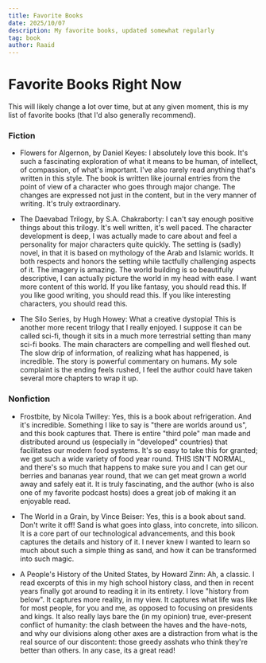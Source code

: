 ```yaml
---
title: Favorite Books
date: 2025/10/07
description: My favorite books, updated somewhat regularly
tag: book
author: Raaid
---
```

# Favorite Books Right Now

This will likely change a lot over time, but at any given moment, this is my list of favorite books (that I'd also generally recommend).

### Fiction

*   Flowers for Algernon, by Daniel Keyes: I absolutely love this book. It's such a fascinating exploration of what it means to be human, of intellect, of compassion, of what's important. I've also rarely read anything that's written in this style. The book is written like journal entries from the point of view of a character who goes through major change. The changes are expressed not just in the content, but in the very manner of writing. It's truly extraordinary.
    
*   The Daevabad Trilogy, by S.A. Chakraborty: I can't say enough positive things about this trilogy. It's well written, it's well paced. The character development is deep, I was actually made to care about and feel a personality for major characters quite quickly. The setting is (sadly) novel, in that it is based on mythology of the Arab and Islamic worlds. It both respects and honors the setting while tactfully challenging aspects of it. The imagery is amazing. The world building is so beautifully descriptive, I can actually picture the world in my head with ease. I want more content of this world. If you like fantasy, you should read this. If you like good writing, you should read this. If you like interesting characters, you should read this.
    
*   The Silo Series, by Hugh Howey: What a creative dystopia! This is another more recent trilogy that I really enjoyed. I suppose it can be called sci-fi, though it sits in a much more terrestrial setting than many sci-fi books. The main characters are compelling and well fleshed out. The slow drip of information, of realizing what has happened, is incredible. The story is powerful commentary on humans. My sole complaint is the ending feels rushed, I feel the author could have taken several more chapters to wrap it up.
    

### Nonfiction

*   Frostbite, by Nicola Twilley: Yes, this is a book about refrigeration. And it's incredible. Something I like to say is "there are worlds around us", and this book captures that. There is entire "third pole" man made and distributed around us (especially in "developed" countries) that facilitates our modern food systems. It's so easy to take this for granted; we get such a wide variety of food year round. THIS ISN'T NORMAL, and there's so much that happens to make sure you and I can get our berries and bananas year round, that we can get meat grown a world away and safely eat it. It is truly fascinating, and the author (who is also one of my favorite podcast hosts) does a great job of making it an enjoyable read.
    
*   The World in a Grain, by Vince Beiser: Yes, this is a book about sand. Don't write it off! Sand is what goes into glass, into concrete, into silicon. It is a core part of our technological advancements, and this book captures the details and history of it. I never knew I wanted to learn so much about such a simple thing as sand, and how it can be transformed into such magic.
    
*   A People's History of the United States, by Howard Zinn: Ah, a classic. I read excerpts of this in my high school history class, and then in recent years finally got around to reading it in its entirety. I love "history from below". It captures more reality, in my view. It captures what life was like for most people, for you and me, as opposed to focusing on presidents and kings. It also really lays bare the (in my opinion) true, ever-present conflict of humanity: the clash between the haves and the have-nots, and why our divisions along other axes are a distraction from what is the real source of our discontent: those greedy asshats who think they're better than others. In any case, its a great read!